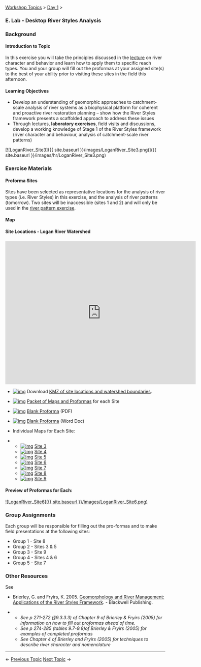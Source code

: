 [Workshop Topics](http://riverstyles.joewheaton.org/workshop-topics)‎ > ‎[Day 1](http://riverstyles.joewheaton.org/workshop-topics/stage1)‎ > ‎

### E. Lab - Desktop River Styles Analysis



### Background

#### Introduction to Topic

In this exercise you will take the principles discussed in the [lecture](http://riverstyles.joewheaton.org/workshop-topics/stage1/d-monitoring) on river character and behavior and learn how to apply them to specific reach types. You and your group will fill out the proformas at your assigned site(s) to the best of your ability prior to visiting these sites in the field this afternoon. 

#### Learning Objectives

- Develop an understanding of geomorphic approaches to catchment-scale analysis of river systems as a biophysical platform for coherent and proactive river restoration planning – show how the River Styles framework presents a scaffolded approach to address these issues
- Through lectures, **laboratory exercises**, field visits and discussions, develop a working knowledge of Stage 1 of the River Styles framework (river character and behaviour, analysis of catchment-scale river patterns)

[![LoganRiver_Site3]({{ site.baseurl }}/images/LoganRiver_Site3.png)]({{ site.baseurl }}/images/hr/LoganRiver_Site3.png)

### Exercise Materials

#### Proforma Sites

Sites have been selected as representative locations for the analysis of river types (i.e. River Styles) in this exercise, and the analysis of river patterns (tomorrow). Two sites will be inaccessible (sites 1 and 2) and will only be used in the [river pattern exercise](http://riverstyles.joewheaton.org/workshop-topics/restoration-conservation-regulations-tuesday/h-LandscapeConnectivity). 



#### Map

#### Site Locations - Logan River Watershed

### 

<iframe src="https://www.google.com/maps/embed?pb=!1m10!1m8!1m3!1d209267.31060781438!2d-111.678085!3d41.853196!3m2!1i1024!2i768!4f13.1!5e1!3m2!1sen!2sus!4v1501263912013" width="600" height="450" frameborder="0" style="border:0" allowfullscreen></iframe>





- [![img](http://riverstyles.joewheaton.org/_/rsrc/1501108766278/workshop-topics/stage1/e-lab---desktop-river-styles-analysi/kmz-icon.gif)](http://riverstyles.joewheaton.org/workshop-topics/stage1/e-lab---desktop-river-styles-analysi/kmz-icon.gif?attredirects=0) Download [KMZ of site locations and watershed boundaries](http://etal.usu.edu/Workshops/RiverStyles/2013/Excercises/Day1/River%20Styles%20Workshop%20-%20Day%201.kmz).

- [![img](http://riverstyles.joewheaton.org/_/rsrc/1501108766278/workshop-topics/stage1/e-lab---desktop-river-styles-analysi/pdfIcon.png)](http://riverstyles.joewheaton.org/workshop-topics/stage1/e-lab---desktop-river-styles-analysi/pdfIcon.png?attredirects=0) [Packet of Maps and Proformas](http://etal.usu.edu/Workshops/RiverStyles/2013/Excercises/Day1/ProFormas.pdf) for each Site

- [![img](http://riverstyles.joewheaton.org/_/rsrc/1501108766278/workshop-topics/stage1/e-lab---desktop-river-styles-analysi/pdfIcon.png)](http://riverstyles.joewheaton.org/workshop-topics/stage1/e-lab---desktop-river-styles-analysi/pdfIcon.png?attredirects=0) [Blank Proforma](http://etal.usu.edu/Workshops/RiverStyles/Resources/River%20Styles%20Proforma.pdf) (PDF)

- [![img](http://riverstyles.joewheaton.org/_/rsrc/1501108766278/workshop-topics/stage1/e-lab---desktop-river-styles-analysi/small_word_icon.gif)](http://riverstyles.joewheaton.org/workshop-topics/stage1/e-lab---desktop-river-styles-analysi/small_word_icon.gif?attredirects=0) [Blank Proforma](http://etal.usu.edu/Workshops/RiverStyles/Resources/River%20Styles%20Proforma.docx) (Word Doc)

- Individual Maps for Each Site:

- - [![img](http://riverstyles.joewheaton.org/_/rsrc/1501108766278/workshop-topics/stage1/e-lab---desktop-river-styles-analysi/pdfIcon.png)](http://riverstyles.joewheaton.org/workshop-topics/stage1/e-lab---desktop-river-styles-analysi/pdfIcon.png?attredirects=0) [Site 3](http://etal.usu.edu/Workshops/RiverStyles/2013/Excercises/Day1/LoganRiver_Site3.pdf)
  - [![img](http://riverstyles.joewheaton.org/_/rsrc/1501108766278/workshop-topics/stage1/e-lab---desktop-river-styles-analysi/pdfIcon.png)](http://riverstyles.joewheaton.org/workshop-topics/stage1/e-lab---desktop-river-styles-analysi/pdfIcon.png?attredirects=0) [Site 4](http://etal.usu.edu/Workshops/RiverStyles/2013/Excercises/Day1/LoganRiver_Site4.pdf)
  - [![img](http://riverstyles.joewheaton.org/_/rsrc/1501108766278/workshop-topics/stage1/e-lab---desktop-river-styles-analysi/pdfIcon.png)](http://riverstyles.joewheaton.org/workshop-topics/stage1/e-lab---desktop-river-styles-analysi/pdfIcon.png?attredirects=0) [Site 5](http://etal.usu.edu/Workshops/RiverStyles/2013/Excercises/Day1/LoganRiver_Site5.pdf)
  - [![img](http://riverstyles.joewheaton.org/_/rsrc/1501108766278/workshop-topics/stage1/e-lab---desktop-river-styles-analysi/pdfIcon.png)](http://riverstyles.joewheaton.org/workshop-topics/stage1/e-lab---desktop-river-styles-analysi/pdfIcon.png?attredirects=0) [Site 6](http://etal.usu.edu/Workshops/RiverStyles/2013/Excercises/Day1/LoganRiver_Site6.pdf)
  - [![img](http://riverstyles.joewheaton.org/_/rsrc/1501108766278/workshop-topics/stage1/e-lab---desktop-river-styles-analysi/pdfIcon.png)](http://riverstyles.joewheaton.org/workshop-topics/stage1/e-lab---desktop-river-styles-analysi/pdfIcon.png?attredirects=0) [Site 7](http://etal.usu.edu/Workshops/RiverStyles/2013/Excercises/Day1/LoganRiver_Site7.pdf)
  - [![img](http://riverstyles.joewheaton.org/_/rsrc/1501108766278/workshop-topics/stage1/e-lab---desktop-river-styles-analysi/pdfIcon.png)](http://riverstyles.joewheaton.org/workshop-topics/stage1/e-lab---desktop-river-styles-analysi/pdfIcon.png?attredirects=0) [Site 8](http://etal.usu.edu/Workshops/RiverStyles/2013/Excercises/Day1/LoganRiver_Site8.pdf)
  - [![img](http://riverstyles.joewheaton.org/_/rsrc/1501108766278/workshop-topics/stage1/e-lab---desktop-river-styles-analysi/pdfIcon.png)](http://riverstyles.joewheaton.org/workshop-topics/stage1/e-lab---desktop-river-styles-analysi/pdfIcon.png?attredirects=0) [Site 9](http://etal.usu.edu/Workshops/RiverStyles/2013/Excercises/Day1/LoganRiver_Site9.pdf)



#### Preview of Proformas for Each:

[![LoganRiver_Site6]({{ site.baseurl }}/images/LoganRiver_Site6.png)](https://get.google.com/albumarchive/112875203842919433098/album/AF1QipM46Tm090qebYApy3E2jZ4cw5OaHg4TvVgaBym6)



### Group Assignments

Each group will be responsible for filling out the pro-formas and to make field presentations at the following sites:

- Group 1 - Site 8
- Group 2 - Sites 3 & 5
- Group 3 - Site 9
- Group 4 - Sites 4 & 6
- Group 5 - Site 7

### Other Resources

See

- Brierley, G. and Fryirs, K. 2005. [Geomorphology and River Management: Applications of the River Styles Framework](http://www.wiley.com/WileyCDA/WileyTitle/productCd-1405115165.html). - Blackwell Publishing.

- - *See p 271-272 (§9.3.3.3) of Chapter 9 of Brierley & Fryirs (2005) for information on how to fill out proformas ahead of time.*
  - *See p 274-285 (tables 9.7-9.9)of Brierley & Fryirs (2005) for examples of completed proformas*
  - *See Chapter 4 of Brierley and Fryirs (2005) for techniques to describe river character and nomenclature*

------

← [Previous Topic](http://riverstyles.joewheaton.org/workshop-topics/stage1/d-monitoring)                    [Next Topic](http://riverstyles.joewheaton.org/workshop-topics/stage1/f-field-trip---river-styles-on-the-ground) →